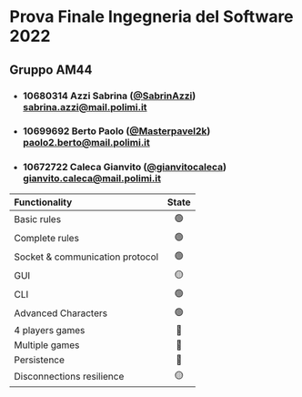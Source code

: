 # Prova Finale Ingegneria del Software 2022

## Gruppo AM44

- ### 10680314    Azzi Sabrina ([@SabrinAzzi](https://github.com/SabrinAzzi)) <br> sabrina.azzi@mail.polimi.it
- ### 10699692    Berto Paolo ([@Masterpavel2k](https://github.com/Masterpavel2k)) <br> paolo2.berto@mail.polimi.it
- ### 10672722    Caleca Gianvito ([@gianvitocaleca](https://github.com/gianvitocaleca)) <br> gianvito.caleca@mail.polimi.it

| Functionality    |                       State                        |
|:-----------------|:--------------------------------------------------:|
| Basic rules      | 🟢 |
| Complete rules   | 🟢 |
| Socket & communication protocol          | 🟢 |
| GUI              | 🟡 |
| CLI              | 🟢 |
| Advanced Characters   | 🟢 |
| 4 players games  | 🔴 |
| Multiple games   | 🔴 |
| Persistence      | 🔴 |
| Disconnections resilience             | 🟡 |
